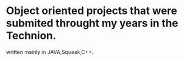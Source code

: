 # Object oriented projects that were submited throught my years in the Technion.
written mainly in JAVA,Squeak,C++. 
